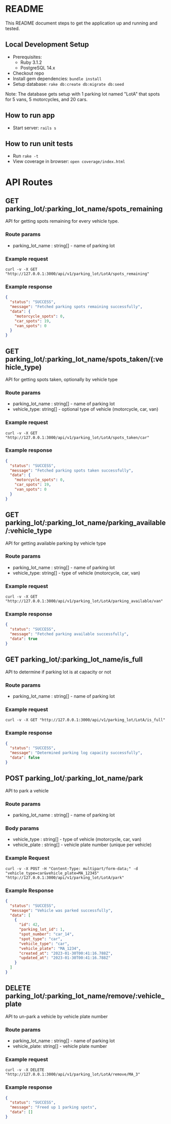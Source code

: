 # README

This README document steps to get the application up and running and tested.

## Local Development Setup

* Prerequisites:
    * Ruby 3.1.2
    * PostgreSQL 14.x
* Checkout repo
* Install gem dependencies: `bundle install`
* Setup database: `rake db:create db:migrate db:seed`

Note: The database gets setup with 1 parking lot named "LotA" that spots for 5 vans, 5 motorcycles, and 20 cars.

## How to run app

* Start server: `rails s`

## How to run unit tests

* Run `rake -t`
* View coverage in browser: `open coverage/index.html`

# API Routes

## GET parking_lot/:parking_lot_name/spots_remaining

API for getting spots remaining for every vehicle type.

### Route params

- parking_lot_name : string[] - name of parking lot

### Example request

`
curl -v -X GET "http://127.0.0.1:3000/api/v1/parking_lot/LotA/spots_remaining"
`

### Example response

```json
{
  "status": "SUCCESS",
  "message": "Fetched parking spots remaining successfully",
  "data": {
    "motorcycle_spots": 0,
    "car_spots": 19,
    "van_spots": 0
  }
}
```

## GET parking_lot/:parking_lot_name/spots_taken/(:vehicle_type)

API for getting spots taken, optionally by vehicle type

### Route params

- parking_lot_name : string[] - name of parking lot
- vehicle_type: string[] - optional type of vehicle (motorcycle, car, van)

### Example request

`
curl -v -X GET "http://127.0.0.1:3000/api/v1/parking_lot/LotA/spots_taken/car"
`

### Example response

```json
{
  "status": "SUCCESS",
  "message": "Fetched parking spots taken successfully",
  "data": {
    "motorcycle_spots": 0,
    "car_spots": 19,
    "van_spots": 0
  }
}
```

## GET parking_lot/:parking_lot_name/parking_available/:vehicle_type

API for getting available parking by vehicle type

### Route params

- parking_lot_name : string[] - name of parking lot
- vehicle_type: string[] - type of vehicle (motorcycle, car, van)

### Example request

`
curl -v -X GET "http://127.0.0.1:3000/api/v1/parking_lot/LotA/parking_available/van"
`

### Example response

```json
{
  "status": "SUCCESS",
  "message": "Fetched parking available successfully",
  "data": true
}
```

## GET parking_lot/:parking_lot_name/is_full

API to determine if parking lot is at capacity or not

### Route params

- parking_lot_name : string[] - name of parking lot

### Example request

`
curl -v -X GET "http://127.0.0.1:3000/api/v1/parking_lot/LotA/is_full"
`

### Example response

```json
{
  "status": "SUCCESS",
  "message": "Determined parking log capacity successfully",
  "data": false
}
```

## POST parking_lot/:parking_lot_name/park

API to park a vehicle

### Route params

- parking_lot_name : string[] - name of parking lot

### Body params

- vehicle_type : string[] - type of vehicle (motorcycle, car, van)
- vehicle_plate : string[] - vehicle plate number (unique per vehicle)

### Example Request

`
curl -v -X POST -H "Content-Type: multipart/form-data;" -d "vehicle_type=car&vehicle_plate=MA_12345" "http://127.0.0.1:3000/api/v1/parking_lot/LotA/park"
`

### Example Response

```json
{
  "status": "SUCCESS",
  "message": "Vehicle was parked successfully",
  "data": [
    {
      "id": 42,
      "parking_lot_id": 1,
      "spot_number": "car_14",
      "spot_type": "car",
      "vehicle_type": "car",
      "vehicle_plate": "MA_1234",
      "created_at": "2023-01-30T00:41:16.788Z",
      "updated_at": "2023-01-30T00:41:16.788Z"
    }
  ]
}

```

## DELETE parking_lot/:parking_lot_name/remove/:vehicle_plate

API to un-park a vehicle by vehicle plate number

### Route params

- parking_lot_name : string[] - name of parking lot
- vehicle_plate: string[] - vehicle plate number

### Example request

`
curl -v -X DELETE "http://127.0.0.1:3000/api/v1/parking_lot/LotA/remove/MA_3"
`

### Example response

```json
{
  "status": "SUCCESS",
  "message": "Freed up 1 parking spots",
  "data": []
}
```
